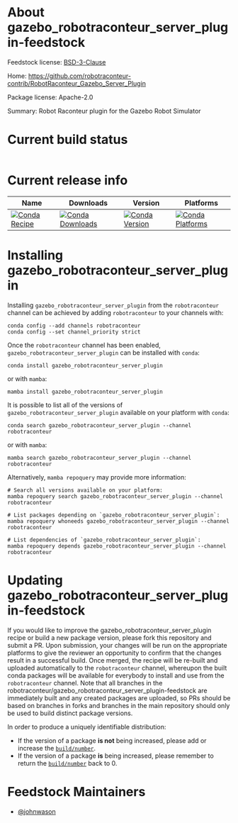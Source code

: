 About gazebo_robotraconteur_server_plugin-feedstock
===================================================

Feedstock license: [BSD-3-Clause](https://github.com/robotraconteur/gazebo_robotraconteur_server_plugin-feedstock/blob/main/LICENSE.txt)

Home: https://github.com/robotraconteur-contrib/RobotRaconteur_Gazebo_Server_Plugin

Package license: Apache-2.0

Summary: Robot Raconteur plugin for the Gazebo Robot Simulator

Current build status
====================


<table>
</table>

Current release info
====================

| Name | Downloads | Version | Platforms |
| --- | --- | --- | --- |
| [![Conda Recipe](https://img.shields.io/badge/recipe-gazebo_robotraconteur_server_plugin-green.svg)](https://anaconda.org/robotraconteur/gazebo_robotraconteur_server_plugin) | [![Conda Downloads](https://img.shields.io/conda/dn/robotraconteur/gazebo_robotraconteur_server_plugin.svg)](https://anaconda.org/robotraconteur/gazebo_robotraconteur_server_plugin) | [![Conda Version](https://img.shields.io/conda/vn/robotraconteur/gazebo_robotraconteur_server_plugin.svg)](https://anaconda.org/robotraconteur/gazebo_robotraconteur_server_plugin) | [![Conda Platforms](https://img.shields.io/conda/pn/robotraconteur/gazebo_robotraconteur_server_plugin.svg)](https://anaconda.org/robotraconteur/gazebo_robotraconteur_server_plugin) |

Installing gazebo_robotraconteur_server_plugin
==============================================

Installing `gazebo_robotraconteur_server_plugin` from the `robotraconteur` channel can be achieved by adding `robotraconteur` to your channels with:

```
conda config --add channels robotraconteur
conda config --set channel_priority strict
```

Once the `robotraconteur` channel has been enabled, `gazebo_robotraconteur_server_plugin` can be installed with `conda`:

```
conda install gazebo_robotraconteur_server_plugin
```

or with `mamba`:

```
mamba install gazebo_robotraconteur_server_plugin
```

It is possible to list all of the versions of `gazebo_robotraconteur_server_plugin` available on your platform with `conda`:

```
conda search gazebo_robotraconteur_server_plugin --channel robotraconteur
```

or with `mamba`:

```
mamba search gazebo_robotraconteur_server_plugin --channel robotraconteur
```

Alternatively, `mamba repoquery` may provide more information:

```
# Search all versions available on your platform:
mamba repoquery search gazebo_robotraconteur_server_plugin --channel robotraconteur

# List packages depending on `gazebo_robotraconteur_server_plugin`:
mamba repoquery whoneeds gazebo_robotraconteur_server_plugin --channel robotraconteur

# List dependencies of `gazebo_robotraconteur_server_plugin`:
mamba repoquery depends gazebo_robotraconteur_server_plugin --channel robotraconteur
```




Updating gazebo_robotraconteur_server_plugin-feedstock
======================================================

If you would like to improve the gazebo_robotraconteur_server_plugin recipe or build a new
package version, please fork this repository and submit a PR. Upon submission,
your changes will be run on the appropriate platforms to give the reviewer an
opportunity to confirm that the changes result in a successful build. Once
merged, the recipe will be re-built and uploaded automatically to the
`robotraconteur` channel, whereupon the built conda packages will be available for
everybody to install and use from the `robotraconteur` channel.
Note that all branches in the robotraconteur/gazebo_robotraconteur_server_plugin-feedstock are
immediately built and any created packages are uploaded, so PRs should be based
on branches in forks and branches in the main repository should only be used to
build distinct package versions.

In order to produce a uniquely identifiable distribution:
 * If the version of a package **is not** being increased, please add or increase
   the [``build/number``](https://docs.conda.io/projects/conda-build/en/latest/resources/define-metadata.html#build-number-and-string).
 * If the version of a package **is** being increased, please remember to return
   the [``build/number``](https://docs.conda.io/projects/conda-build/en/latest/resources/define-metadata.html#build-number-and-string)
   back to 0.

Feedstock Maintainers
=====================

* [@johnwason](https://github.com/johnwason/)

